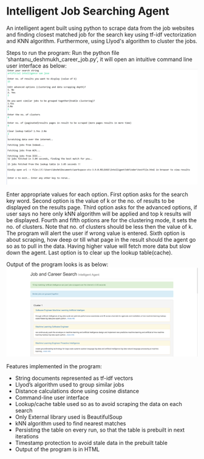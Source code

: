 # Intelligent Job Searching Agent
An intelligent agent built using python to scrape data from the job websites and finding closest matched job for the search key using tf-idf vectorization and KNN algorithm. Furthermore, using Llyod's algorithm to cluster the jobs.

Steps to run the program:
Run the python file ‘shantanu_deshmukh_career_job.py’, it will open an intuitive command line user interface as below:
<img src="https://github.com/shantanuspark/IntelligentJobSearchinAgent/blob/master/input.png" />

Enter appropriate values for each option.
First option asks for the search key word.
Second option is the value of k or the no. of results to be displayed on the results page.
Third option asks for the advanced options, if user says no here only kNN algorithm will be applied and top k results will be displayed. 
Fourth and fifth options are for the clustering mode, it sets the no. of clusters. Note that no. of clusters should be less then the value of k. The program will alert the user if wrong value is entered.
Sixth option is about scraping, how deep or till what page in the result should the agent go so as to pull in the data. Having higher value will fetch more data but slow down the agent.
Last option is to clear up the lookup table(cache).

Output of the program looks is as below:
<img src="https://github.com/shantanuspark/IntelligentJobSearchinAgent/blob/master/output.png" />

Features implemented in the program:<ul><li>
String documents represented as tf-idf vectors</li><li>
Llyod’s algorithm used to group similar jobs</li><li>
Distance calculations done using cosine distance</li><li>
Command-line user interface</li><li>
Lookup/cache table used so as to avoid scraping the data on each search</li><li>
Only External library used is BeautifulSoup</li><li>
kNN algorithm used to find nearest matches</li><li>
Persisting the table on every run, so that the table is prebuilt in next iterations</li><li>
Timestamp protection to avoid stale data in the prebuilt table</li><li>
Output of the program is in HTML</li>
</ul>
